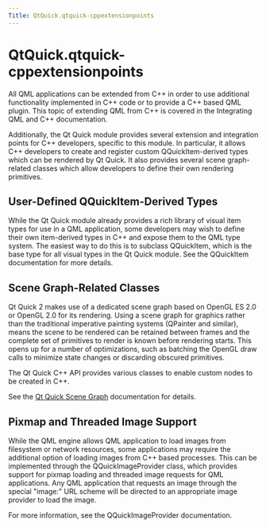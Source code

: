 ```yaml
---
Title: QtQuick.qtquick-cppextensionpoints
---
```


# QtQuick.qtquick-cppextensionpoints

<span class="subtitle"></span>
<!-- $$$qtquick-cppextensionpoints.html-description -->
<p>All QML applications can be extended from C++ in order to use additional functionality implemented in C++ code or to provide a C++ based QML plugin. This topic of extending QML from C++ is covered in the Integrating QML and C++ documentation.</p>
<p>Additionally, the Qt Quick module provides several extension and integration points for C++ developers, specific to this module. In particular, it allows C++ developers to create and register custom QQuickItem-derived types which can be rendered by Qt Quick. It also provides several scene graph-related classes which allow developers to define their own rendering primitives.</p>
<h2>User-Defined QQuickItem-Derived Types</h2>
<p>While the Qt Quick module already provides a rich library of visual item types for use in a QML application, some developers may wish to define their own item-derived types in C++ and expose them to the QML type system. The easiest way to do this is to subclass QQuickItem, which is the base type for all visual types in the Qt Quick module. See the QQuickItem documentation for more details.</p>
<h2>Scene Graph-Related Classes</h2>
<p>Qt Quick 2 makes use of a dedicated scene graph based on OpenGL ES 2.0 or OpenGL 2.0 for its rendering. Using a scene graph for graphics rather than the traditional imperative painting systems (QPainter and similar), means the scene to be rendered can be retained between frames and the complete set of primitives to render is known before rendering starts. This opens up for a number of optimizations, such as batching the OpenGL draw calls to minimize state changes or discarding obscured primitives.</p>
<p>The Qt Quick C++ API provides various classes to enable custom nodes to be created in C++.</p>
<p>See the <a href="QtQuick.qtquick-visualcanvas-scenegraph.md">Qt Quick Scene Graph</a> documentation for details.</p>
<h2>Pixmap and Threaded Image Support</h2>
<p>While the QML engine allows QML application to load images from filesystem or network resources, some applications may require the additional option of loading images from C++ based processes. This can be implemented through the QQuickImageProvider class, which provides support for pixmap loading and threaded image requests for QML applications. Any QML application that requests an image through the special &quot;image:&quot; URL scheme will be directed to an appropriate image provider to load the image.</p>
<p>For more information, see the QQuickImageProvider documentation.</p>
<!-- @@@qtquick-cppextensionpoints.html -->
